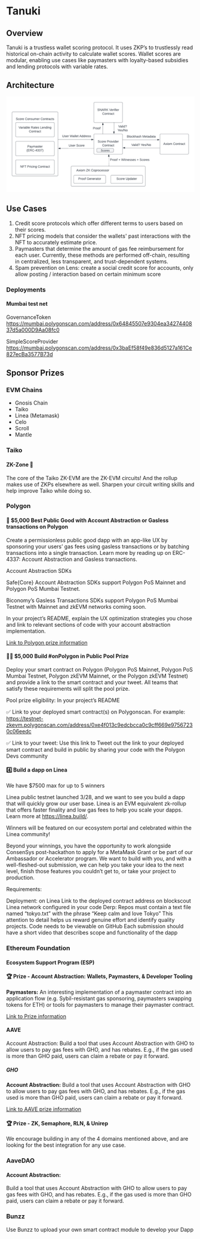 # Tanuki

## Overview

Tanuki is a trustless wallet scoring protocol. It uses ZKP’s to trustlessly read historical on-chain activity to calculate wallet scores. Wallet scores are modular, enabling use cases like paymasters with loyalty-based subsidies and lending protocols with variable rates.

## Architecture

![Tanuki Architecture](./architecture.png)

## Use Cases

1. Credit score protocols which offer different terms to users based on their scores.
2. NFT pricing models that consider the wallets' past interactions with the NFT to accurately estimate price.
3. Paymasters that determine the amount of gas fee reimbursement for each user. Currently, these methods are performed off-chain, resulting in centralized, less transparent, and trust-dependent systems.
4. Spam prevention on Lens: create a social credit score for accounts, only allow posting / interaction based on certain minimum score


### Deployments

#### Mumbai test net

GovernanceToken
https://mumbai.polygonscan.com/address/0x64845507e9304ea3427440837d5a000D9Aa08fc0

SimpleScoreProvider
https://mumbai.polygonscan.com/address/0x3baEf58f49e836d5127a161Ce827ecBa3577B73d


## Sponsor Prizes

### EVM Chains
- Gnosis Chain
- Taiko
- Linea (Metamask)
- Celo
- Scroll
- Mantle


### Taiko

#### ZK-Zone 🥷
The core of the Taiko ZK-EVM are the ZK-EVM circuits! And the rollup makes use of ZKPs elsewhere as well. Sharpen your circuit writing skills and help improve Taiko while doing so.

### Polygon

#### 🤝 $5,000 Best Public Good with Account Abstraction or Gasless transactions on Polygon
Create a permissionless public good dapp with an app-like UX by sponsoring your users’ gas fees using gasless transactions or by batching transactions into a single transaction. Learn more by reading up on ERC-4337: Account Abstraction and Gasless transactions.

Account Abstraction SDKs

Safe{Core} Account Abstraction SDKs support Polygon PoS Mainnet and Polygon PoS Mumbai Testnet.

Biconomy’s Gasless Transactions SDKs support Polygon PoS Mumbai Testnet with Mainnet and zkEVM networks coming soon.

In your project’s README, explain the UX optimization strategies you chose and link to relevant sections of code with your account abstraction implementation.

[Link to Polygon prize information](https://ethglobal.com/events/tokyo/prizes#polygon)


#### 🏊‍♂️ $5,000 Build #onPolygon in Public Pool Prize
Deploy your smart contract on Polygon (Polygon PoS Mainnet, Polygon PoS Mumbai Testnet, Polygon zkEVM Mainnet, or the Polygon zkEVM Testnet) and provide a link to the smart contract and your tweet. All teams that satisfy these requirements will split the pool prize.

Pool prize eligibility: In your project’s README

✅ Link to your deployed smart contract(s) on Polygonscan. For example: https://testnet-zkevm.polygonscan.com/address/0xe4f013c9edcbcca0c9cff669e97567230c06eedc

✅ Link to your tweet: Use this link to Tweet out the link to your deployed smart contract and build in public by sharing your code with the Polygon Devs community

#### 4️⃣ Build a dapp on Linea

We have $7500 max for up to 5 winners

Linea public testnet launched 3/28, and we want to see you build a dapp that will quickly grow our user base. Linea is an EVM equivalent zk-rollup that offers faster finality and low gas fees to help you scale your dapps. Learn more at https://linea.build/.

Winners will be featured on our ecosystem portal and celebrated within the Linea community!

Beyond your winnings, you have the opportunity to work alongside ConsenSys post-hackathon to apply for a MetaMask Grant or be part of our Ambassador or Accelerator program. We want to build with you, and with a well-fleshed-out submission, we can help you take your idea to the next level, finish those features you couldn’t get to, or take your project to production.

Requirements:

Deployment: on Linea
Link to the deployed contract address on blockscout
Linea network configured in your code
Derp:
Repos must contain a text file named “tokyo.txt” with the phrase “Keep calm and love Tokyo”
This attention to detail helps us reward genuine effort and identify quality projects.
Code needs to be viewable on GitHub
Each submission should have a short video that describes scope and functionality of the dapp

### Ethereum Foundation

#### Ecosystem Support Program (ESP)
#### 🏆 Prize - Account Abstraction: Wallets, Paymasters, & Developer Tooling

**Paymasters:** An interesting implementation of a paymaster contract into an application flow (e.g. Sybil-resistant gas sponsoring, paymasters swapping tokens for ETH) or tools for paymasters to manage their paymaster contract.

[Link to Prize information](https://ethglobal.com/events/tokyo/prizes#ethereum-foundation)



#### AAVE

Account Abstraction: Build a tool that uses Account Abstraction with GHO to allow users to pay gas fees with GHO, and has rebates. E.g., if the gas used is more than GHO paid, users can claim a rebate or pay it forward.

##### GHO

**Account Abstraction:** Build a tool that uses Account Abstraction with GHO to allow users to pay gas fees with GHO, and has rebates. E.g., if the gas used is more than GHO paid, users can claim a rebate or pay it forward.

[Link to AAVE prize information](https://ethglobal.com/events/tokyo/prizes#aave-grants-dao)

#### 🏆 Prize - ZK, Semaphore, RLN, & Unirep

We encourage building in any of the 4 domains mentioned above, and are looking for the best integration for any use case.

### AaveDAO

#### Account Abstraction:
Build a tool that uses Account Abstraction with GHO to allow users to pay gas fees with GHO, and has rebates. E.g., if the gas used is more than GHO paid, users can claim a rebate or pay it forward.

### Bunzz
Use Bunzz to upload your own smart contract module to develop your Dapp
